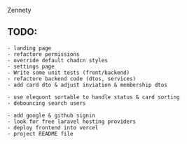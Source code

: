 Zennety

## TODO:

    - landing page
    - refactore permissions
    - override default chadcn styles
    - settings page
    - Write some unit tests (front/backend)
    - refactore backend code (dtos, services)
    - add card dto & adjust inviation & membership dtos

    - use elequont sortable to handle status & card sorting
    - debouncing search users

    - add google & github signin
    - look for free laravel hosting providers
    - deploy frontend into vercel
    - project README file
